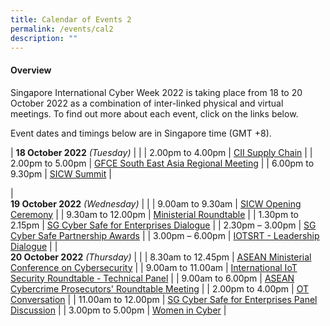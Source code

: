 ```yaml
---
title: Calendar of Events 2
permalink: /events/cal2
description: ""
---
```

#### **Overview**

Singapore International Cyber Week 2022 is taking place from 18 to 20 October 2022 as a combination of inter-linked physical and virtual meetings. To find out more about each event, click on the links below.

Event dates and timings below are in Singapore time (GMT +8). 

| **18 October 2022** *(Tuesday)*   |                                                                                                |
| 2.00pm to 4.00pm          | [CII Supply Chain](/events/18-October-2022/CSC)                                                         |
| 2.00pm to 5.00pm             | [GFCE South East Asia Regional Meeting](/events/18-October-2022/GFCE)                                                                          |
| 6.00pm to 9.30pm          | [SICW Summit](/events/18-October-2022/summit)                               |

| <br> **19 October 2022** *(Wednesday)* |                                                                                                |
| 9.00am to 9.30am           | [SICW Opening Ceremony](/events/19-October-2022/OC)                                                         |
| 9.30am to 12.00pm           | [Ministerial Roundtable](/events/19-October-2022/MRT) |
| 1.30pm to 2.15pm           | [SG Cyber Safe for Enterprises Dialogue](/events/19-October-2022/SCD)                                                                 |
| 2.30pm – 3.00pm                | [SG Cyber Safe Partnership Awards](/events/19-October-2022/SCDawards)                                                          |
| 3.00pm – 6.00pm                | [IOTSRT - Leadership Dialogue](/events/19-October-2022/IOT-LD)                                                          |
| <br> **20 October 2022** *(Thursday)*  |                                                                                                |
| 8.30am to 12.45pm             | [ASEAN Ministerial Conference on Cybersecurity](/events/20-October-2022/AMCC)                       |
| 9.00am to 11.00am                | [International IoT Security Roundtable - Technical Panel](/events/20-October-2022/IISR-TP)                               |
| 9.00am to 6.00pm           | [ASEAN Cybercrime Prosecutors' Roundtable Meeting](/events/20-October-2022/ACPRM)                                                         |
| 2.00pm to 4.00pm               | [OT Conversation](/events/20-October-2022/OTC)                                                  |
| 11.00am to 12.00pm               | [SG Cyber Safe for Enterprises Panel Discussion](/events/sg-cyber-safe-enterprises)                                                 |
| 3.00pm to 5.00pm                 | [Women in Cyber](/events/20-October-2022/WIC)                                                          |